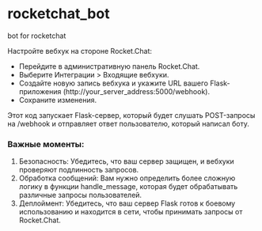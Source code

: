 # rocketchat_bot
bot for rocketchat

Настройте вебхук на стороне Rocket.Chat:
   - Перейдите в административную панель Rocket.Chat.
   - Выберите Интеграции > Входящие вебхуки.
   - Создайте новую запись вебхука и укажите URL вашего Flask-приложения (http://your_server_address:5000/webhook).
   - Сохраните изменения.

Этот код запускает Flask-сервер, который будет слушать POST-запросы на /webhook и отправляет ответ пользователю, который написал боту.

### Важные моменты:
1. Безопасность: Убедитесь, что ваш сервер защищен, и вебхуки проверяют подлинность запросов.
2. Обработка сообщений: Вам нужно определить более сложную логику в функции handle_message, которая будет обрабатывать различные запросы пользователей.
3. Деплоймент: Убедитесь, что ваш сервер Flask готов к боевому использованию и находится в сети, чтобы принимать запросы от Rocket.Chat.